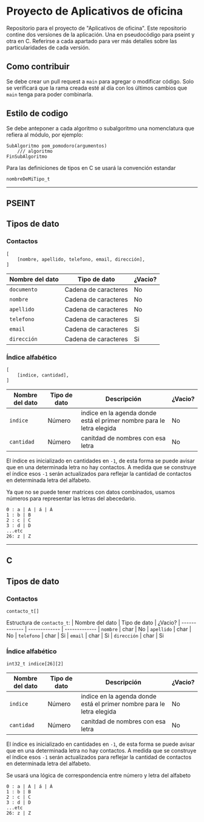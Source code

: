 # Proyecto de Aplicativos de oficina
Repositorio para el proyecto de "Aplicativos de oficina". Este repositorio contine dos versiones de la aplicación. Una en pseudocódigo para pseint y otra en C. Referirse a cada apartado para ver más detalles sobre las particularidades de cada versión.

## Como contribuir
Se debe crear un pull request a `main` para agregar o modificar código. Solo se verificará que la rama creada esté al día con los últimos cambios que `main` tenga para poder combinarla.

## Estilo de codigo
Se debe anteponer a cada algoritmo o subalgoritmo una nomenclatura que refiera al módulo, por ejemplo:
```
SubAlgoritmo pom_pomodoro(argumentos)
    /// algoritmo
FinSubAlgoritmo
```

Para las definiciones de tipos en C se usará la convención estandar
```
nombreDeMiTipo_t
```

---

## **PSEINT**
## Tipos de dato

### Contactos
```
[
    [nombre, apellido, telefono, email, dirección],
]
```
| Nombre del dato  | Tipo de dato           | ¿Vacio?
| -------------    | -------------          | -------------
| `documento`      | Cadena de caracteres   | No
| `nombre`         | Cadena de caracteres   | No
| `apellido`       | Cadena de caracteres   | No
| `telefono`       | Cadena de caracteres   | Si
| `email`          | Cadena de caracteres   | Si
| `dirección`      | Cadena de caracteres   | Si

### Índice alfabético 
```
[
    [indice, cantidad],
]
```
| Nombre del dato  | Tipo de dato   | Descripción                                                           | ¿Vacio?   
| -------------    | -------------  | -------------                                                         | -------------
| `indice`         | Número         | indice en la agenda donde está el primer nombre para le letra elegida | No
| `cantidad`       | Número         | canitdad de nombres con esa letra                                     | No

El índice es inicializado en cantidades en `-1`, de esta forma se puede avisar que en una determinada letra no hay contactos. A medida que se construye el índice esos `-1` serán actualizados para reflejar la cantidad de contactos en determinada letra del alfabeto.

Ya que no se puede tener matrices con datos combinados, usamos números para representar las letras del abecedario.
```
0 : a | A | á | Á
1 : b | B
2 : c | C
3 : d | D
...etc
26: z | Z
```

---

## **C**
## Tipos de dato

### Contactos
```
contacto_t[]
```
Estructura de `contacto_t`:
| Nombre del dato  | Tipo de dato           | ¿Vacio?
| -------------    | -------------          | -------------
| `nombre`         | char                   | No
| `apellido`       | char                   | No
| `telefono`       | char                   | Si
| `email`          | char                   | Si
| `dirección`      | char                   | Si

### Índice alfabético 
```
int32_t indice[26][2]
```
| Nombre del dato  | Tipo de dato   | Descripción                                                           | ¿Vacio?   
| -------------    | -------------  | -------------                                                         | -------------
| `indice`         | Número         | indice en la agenda donde está el primer nombre para le letra elegida | No
| `cantidad`       | Número         | canitdad de nombres con esa letra                                     | No

El índice es inicializado en cantidades en `-1`, de esta forma se puede avisar que en una determinada letra no hay contactos. A medida que se construye el índice esos `-1` serán actualizados para reflejar la cantidad de contactos en determinada letra del alfabeto.

Se usará una lógica de correspondencia entre número y letra del alfabeto
```
0 : a | A | á | Á
1 : b | B
2 : c | C
3 : d | D
...etc
26: z | Z
```
